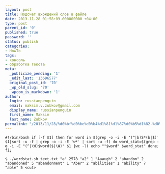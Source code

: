 ```yaml
---
layout: post
title: Подсчет вхождений слов в файле
date: 2013-11-28 01:58:09.000000000 +04:00
type: post
parent_id: '0'
published: true
password: ''
status: publish
categories:
- HowTo
tags:
- консоль
- обработка текста
meta:
  _publicize_pending: '1'
  _edit_last: '13696577'
  original_post_id: '70'
  _wp_old_slug: '70'
  _wpcom_is_markdown: '1'
author:
  login: russianpenguin
  email: maksim.v.zubkov@gmail.com
  display_name: russianpenguin
  first_name: Maksim
  last_name: Zubkov
permalink: "/2013/11/28/%d0%bf%d0%be%d0%b4%d1%81%d1%87%d0%b5%d1%82-%d0%b2%d1%85%d0%be%d0%b6%d0%b4%d0%b5%d0%bd%d0%b8%d0%b9-%d1%81%d0%bb%d0%be%d0%b2-%d0%b2-%d1%84%d0%b0%d0%b9%d0%bb%d0%b5/"
---
```

```shell; gutter: true; first-line: 1; highlight: []
#!/bin/bash if [-f $1] then for word in $(grep -o -i -E '(^|b)S*(b|$)' $1|sort -u -f | grep -o -i -E 'w*' | sort -u -f) do word_stat=$(grep -o -i -E "(^|\W)$word($|\W)" $1 |wc -l) echo ""$word" $word_stat" done; fi;
```

```shell; gutter: true; first-line: 1; highlight: []
$ ./wordstat.sh text.txt "a" 2578 "a2" 1 "Aaaugh" 2 "abandon" 2 "abandoned" 5 "abandonment" 1 "Aber" 2 "abilities" 1 "ability" 7 "able" 5 <cut>
```
